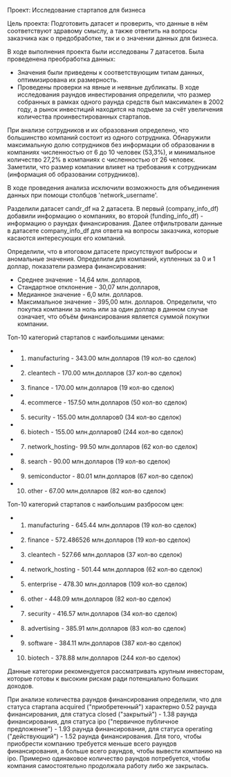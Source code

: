Проект: Исследование стартапов для бизнеса 

Цель проекта: Подготовить датасет и проверить, что данные в нём соответствуют здравому смыслу, а также ответить на вопросы заказчика как о предобработке, так и о значении данных для бизнеса.

В ходе выполнения проекта были исследованы 7 датасетов.
Была проведенена преобработка данных:
- Значения были приведены к соответствующим типам данных, оптимизирована их размерность.
- Проведены проверки на явные и неявные дубликаты.
В ходе исследования раундов инвестирования определили, что размер собранных в рамках одного раунда средств был максимален в 2002 году, а рынок инвестиций находится на подъеме за счёт увеличения количества проинвестированных стартапов. 

При анализе сотрудников и их образования определено, что большинство компаний состоит из одного сотрудника. Обнаружили максимальную долю сотрудников без информации об образовании в компаниях численностью от 6 до 10 человек (53,3%), и минимальное количество 27,2% в компаниях с численностью от 26 человек. Заметили, что размер компании влияет на требования к сотрудникам (информация об образовании сотрудников).   

В ходе проведения анализа исключили возможность для объединения данных при помощи столбцов 'network_username'.

Разделили датасет candr_df на 2 датасета. В первый (company_info_df) добавили информацию о компаниях, во второй (funding_info_df) - информацию о раундах финансирования. Далее отфильтровали данные в датасете company_info_df для ответа на вопросы заказчика, которые касаются интересующих его компаний.

Определили, что в итоговом датасете присутствуют выбросы и аномальные значения. Определили для компаний, купленных за 0 и 1 доллар, показатели размера финансирования:
- Среднее значение - 14,64 млн. долларов,
- Стандартное отклонение - 30,07 млн.долларов,
- Медианное значение - 6,0 млн. долларов.
- Максимальное значение - 395,00 млн. долларов.
Определили, что покупка компании за ноль или за один доллар в данном случае означает, что объём финансирования является суммой покупки компании.

Топ-10 категорий стартапов с наибольшими ценами:
- 1. manufacturing -  343.00 млн.долларов (19 кол-во сделок)
- 2. cleantech -      170.00	млн.долларов (37 кол-во сделок)
- 3. finance - 	      170.00	млн.долларов (19 кол-во сделок)
- 4. ecommerce - 	  157.50	млн.долларов	(50 кол-во сделок)
- 5. security -	      155.00	млн.долларов0	(34 кол-во сделок)
- 6. biotech	-     155.00	млн.долларов0	(244 кол-во сделок)
- 7. network_hosting- 99.50	млн.долларов	(62 кол-во сделок)
- 8. search	  -       90.00	млн.долларов	(19 кол-во сделок)
- 9. semiconductor -  80.01	млн.долларов	(67 кол-во сделок)
- 10. other	-         67.00	млн.долларов	(82 кол-во сделок)

Топ-10 категорий стартапов с наибольшим разбросом цен:
- 1. manufacturing	-  645.44 млн.долларов (19 кол-во сделок)
- 2. finance	-      572.486526 млн.долларов (19 кол-во сделок)
- 3. cleantech - 	   527.66 млн.долларов (37 кол-во сделок)
- 4. network_hosting - 501.44 млн.долларов (62 кол-во сделок)
- 5. enterprise -      478.30 млн.долларов (109 кол-во сделок)
- 6. other -           448.09 млн.долларов (82 кол-во сделок)
- 7. security -        416.57 млн.долларов (34 кол-во сделок)
- 8. advertising	-  385.91 млн.долларов (83 кол-во сделок)
- 9. software -        384.11 млн.долларов (387 кол-во сделок)
- 10. biotech	-      378.88 млн.долларов (244 кол-во сделок)

Данные категории рекомендуется рассматривать крупным инвесторам, которые готовы к высоким рискам ради потенциально больших доходов.

При анализе количества раундов финансирования определили, что для статуса стартапа acquired ("приобретенный") характерно 0.52 раунда финансирования, для статуса closed ("закрытый")  - 1.38 раунда финансирования, для статуса ipo ("первичное публичное предложение") - 1.93 раунда финансирования,
для статуса operating ("действующий") - 1.52 раунда финансирования. Для того, чтобы приобрести компанию требуется меньше всего раундов финансирования, а больше всего раундов, чтобы вывести компанию на ipo. Примерно одинаковое количество раундов потребуется, чтобы компания самостоятельно продолжала работу либо же закрылась.